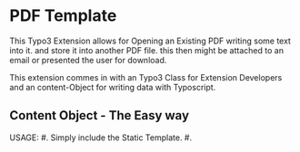 PDF Template
============

This Typo3 Extension allows for Opening an Existing PDF writing some text into it.
and store it into another PDF file. this then might be attached to an email or presented the user for download.

This extension commes in with an Typo3 Class for Extension Developers and an content-Object for writing data with Typoscript.

Content Object - The Easy way
-----------------------------

USAGE: 
	#. Simply include the Static Template.
	#. 


